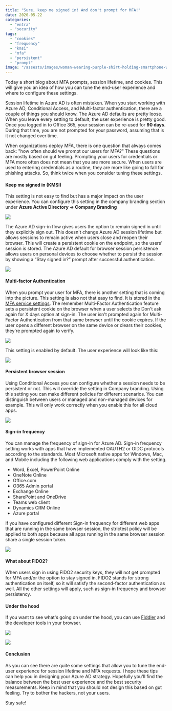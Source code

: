 ```yaml
---
title: "Sure, keep me signed in! And don't prompt for MFA!"
date: 2020-05-22
categories: 
  - "entra"
  - "security"
tags: 
  - "cookies"
  - "frequency"
  - "kmsi"
  - "mfa"
  - "persistent"
  - "prompt"
image: "/assests/images/woman-wearing-purple-shirt-holding-smartphone-white-sitting-826349-scaled.jpg"
---
```


Today a short blog about MFA prompts, session lifetime, and cookies. This will give you an idea of how you can tune the end-user experience and where to configure these settings.

Session lifetime in Azure AD is often mistaken. When you start working with Azure AD, Conditional Access, and Multi-factor authentication, there are a couple of things you should know. The Azure AD defaults are pretty loose. When you leave every setting to default, the user experience is pretty good. Once you logged in to Office 365, your session can be re-used for **90 days**. During that time, you are not prompted for your password, assuming that is it not changed over time.

When organizations deploy MFA, there is one question that always comes back: "how often should we prompt our users for MFA?" These questions are mostly based on gut feeling. Prompting your users for credentials or MFA more often does not mean that you are more secure. When users are used to entering credentials as a routine, they are more like going to fall for phishing attacks. So, think twice when you consider tuning these settings.

#### Keep me signed in (KMSI)

This setting is not easy to find but has a major impact on the user experience. You can configure this setting in the company branding section under **Azure Active Directory -> Company Branding**

![](/assets/images/image-76.png)

The Azure AD sign-in flow gives users the option to remain signed in until they explicitly sign out. This doesn't change Azure AD session lifetime but allows sessions to remain active when users close and reopen their browser. This will create a persistent cookie on the endpoint, so the users' session is stored. The Azure AD default for browser session persistence allows users on personal devices to choose whether to persist the session by showing a “Stay signed in?” prompt after successful authentication.

![](/assets/images/image-80.png)

#### Multi-factor Authentication

When you prompt your user for MFA, there is another setting that is coming into the picture. This setting is also not that easy to find. It is stored in the [MFA service settings](https://account.activedirectory.windowsazure.com/usermanagement/mfasettings.aspx). The remember Multi-Factor Authentication feature sets a persistent cookie on the browser when a user selects the Don't ask again for X days option at sign-in. The user isn't prompted again for Multi-Factor Authentication from that same browser until the cookie expires. If the user opens a different browser on the same device or clears their cookies, they're prompted again to verify.

![](/assets/images/image-77.png)

This setting is enabled by default. The user experience will look like this:

![](/assets/images/image-79.png)

#### Persistent browser session

Using Conditional Access you can configure whether a session needs to be persistent or not. This will override the setting in Company branding. Using this setting you can make different policies for different scenarios. You can distinguish between users or managed and non-managed devices for example. This will only work correctly when you enable this for all cloud apps.

![](/assets/images/image-82.png)

#### Sign-in frequency

You can manage the frequency of sign-in for Azure AD. Sign-in frequency setting works with apps that have implemented OAUTH2 or OIDC protocols according to the standards. Most Microsoft native apps for Windows, Mac, and Mobile including the following web applications comply with the setting.

- Word, Excel, PowerPoint Online
- OneNote Online
- Office.com
- O365 Admin portal
- Exchange Online
- SharePoint and OneDrive
- Teams web client
- Dynamics CRM Online
- Azure portal

If you have configured different Sign-in frequency for different web apps that are running in the same browser session, the strictest policy will be applied to both apps because all apps running in the same browser session share a single session token.

![](/assets/images/image-83.png)

#### What about FIDO2?

When users sign in using FIDO2 security keys, they will not get prompted for MFA and/or the option to stay signed in. FIDO2 stands for strong authentication on itself, so it will satisfy the second-factor authentication as well. All the other settings will apply, such as sign-in frequency and browser persistency.

#### Under the hood

If you want to see what's going on under the hood, you can use [Fiddler](https://www.telerik.com/fiddler) and the developer tools in your browser.

![](/assets/images/image-84.png)

![](/assets/images/image-86.png)

#### Conclusion

As you can see there are quite some settings that allow you to tune the end-user experience for session lifetime and MFA requests. I hope these tips can help you in designing your Azure AD strategy. Hopefully you'll find the balance between the best user experience and the best security measurements. Keep in mind that you should not design this based on gut feeling. Try to bother the hackers, not your users.

Stay safe!
